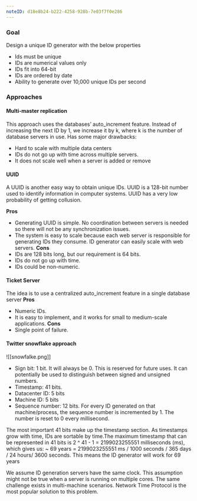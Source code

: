 ```yaml
---
noteID: d18e8b24-b222-4258-928b-7e03f7f0e286
---
```

### Goal
Design a unique ID generator with the below properties
- Ids must be unique
- IDs are numerical values only
- IDs fit into 64-bit
- IDs are ordered by date
- Ability to generate over 10,000 unique IDs per second


### Approaches

#### Multi-master replication
This approach uses the databases’ auto_increment feature. Instead of increasing the next ID by 1, we increase it by k, where k is the number of database servers in use.
Has some major drawbacks:
- Hard to scale with multiple data centers  
- IDs do not go up with time across multiple servers.  
- It does not scale well when a server is added or remove

#### UUID
A UUID is another easy way to obtain unique IDs. UUID is a 128-bit number used to identify information in computer systems. UUID has a very low probability of getting collusion.

**Pros** 
- Generating UUID is simple. No coordination between servers is needed so there will not be any synchronization issues.
- The system is easy to scale because each web server is responsible for generating IDs they consume. ID generator can easily scale with web servers.
**Cons** 
- IDs are 128 bits long, but our requirement is 64 bits. 
- IDs do not go up with time.  
- IDs could be non-numeric.

#### Ticket Server
The idea is to use a centralized auto_increment feature in a single database server
**Pros**
- Numeric IDs.  
- It is easy to implement, and it works for small to medium-scale applications.
**Cons**
- Single point of failure.

#### Twitter snowflake approach
![[snowfalke.png]]
- Sign bit: 1 bit. It will always be 0. This is reserved for future uses. It can potentially be used to distinguish between signed and unsigned numbers.
- Timestamp: 41 bits. 
- Datacenter ID: 5 bits
- Machine ID: 5 bits
- Sequence number: 12 bits. For every ID generated on that machine/process, the sequence number is incremented by 1. The number is reset to 0 every millisecond.

The most important 41 bits make up the timestamp section. As timestamps grow with time, IDs are sortable by time.The maximum timestamp that can be represented in 41 bits is  2 ^ 41 - 1 = 2199023255551 milliseconds (ms), which gives us: ~ 69 years = 2199023255551 ms / 1000 seconds / 365 days / 24 hours/ 3600 seconds. This means the ID generator will work for 69 years

We assume ID generation servers have the same clock. This assumption might not be true when a server is running on multiple cores. The same challenge exists in multi-machine scenarios. Network Time Protocol is the most popular solution to this problem.